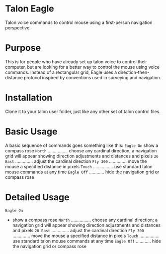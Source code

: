 # Talon Eagle
Talon voice commands to control mouse using a first-person navigation perspective.
# Purpose
This is for people who have already set up talon voice to control their computer, but are looking for a better way to control the mouse using voice commands. Instead of a rectangular grid, Eagle uses a direction-then-distance protocol inspired by conventions used in surveying and navigation. 
# Installation
Clone it to your talon user folder, just like any other set of talon control files. 
# Basic Usage 
A basic sequence of commands goes something like this:
``` Eagle On ```  show a compass rose
``` North ```  ................ choose any cardinal direction; a navigation grid will appear showing direction adjustments and distances and pixels
``` 20 East ```  .............. adjust the cardinal direction
``` Fly 300 ```  .............. move the mouse a specified distance in pixels
``` Touch ```  ................ use standard talon mouse commands at any time
``` Eagle Off ```  ............ hide the navigation grid or compass rose
# Detailed Usage 
``` Eagle On ```  
* show a compass rose
``` North ```  ................ choose any cardinal direction; a navigation grid will appear showing direction adjustments and distances and pixels
``` 20 East ```  .............. adjust the cardinal direction
``` Fly 300 ```  .............. move the mouse a specified distance in pixels
``` Touch ```  ................ use standard talon mouse commands at any time
``` Eagle Off ```  ............ hide the navigation grid or compass rose
